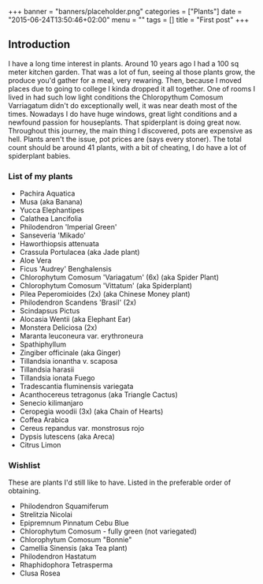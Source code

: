 +++
banner = "banners/placeholder.png"
categories = ["Plants"]
date = "2015-06-24T13:50:46+02:00"
menu = ""
tags = []
title = "First post"
+++

## Introduction

I have a long time interest in plants. Around 10 years ago I had a 100 sq meter kitchen garden. That was a lot of fun, seeing al those plants grow, the produce you'd gather for a meal, very rewaring. Then, because I moved places due to going to college I kinda dropped it all together. One of rooms I lived in had such low light conditions the Chloropythum Comosum Varriagatum didn't do exceptionally well, it was near death most of the times. Nowadays I do have huge windows, great light conditions and a newfound passion for houseplants.  That spiderplant is doing great now. Throughout this journey, the main thing I discovered, pots are expensive as hell. Plants aren't the issue, pot prices are (says every stoner). The total count should be around 41 plants, with a bit of cheating, I do have a lot of spiderplant babies.

### List of my plants
* Pachira Aquatica
* Musa (aka Banana)
* Yucca Elephantipes
* Calathea Lancifolia
* Philodendron 'Imperial Green'
* Sanseveria 'Mikado' 
* Haworthiopsis attenuata
* Crassula Portulacea (aka Jade plant)
* Aloe Vera 
* Ficus 'Audrey' Benghalensis
* Chlorophytum Comosum 'Variagatum' (6x) (aka Spider Plant)
* Chlorophytum Comosum 'Vittatum'		(aka Spiderplant)
* Pilea Peperomioides (2x)  (aka Chinese Money plant)
* Philodendron Scandens 'Brasil' (2x)
* Scindapsus Pictus
* Alocasia Wentii (aka Elephant Ear)
* Monstera Deliciosa (2x)
* Maranta leuconeura var. erythroneura
* Spathiphyllum
* Zingiber officinale (aka Ginger)
* Tillandsia  ionantha v. scaposa 
* Tillandsia harasii 
* Tillandsia ionata Fuego
* Tradescantia fluminensis variegata
* Acanthocereus tetragonus (aka Triangle Cactus)
* Senecio kilimanjaro
* Ceropegia woodii (3x) (aka Chain of Hearts)
* Coffea Arabica
* Cereus repandus var. monstrosus rojo
* Dypsis lutescens (aka Areca)
* Citrus Limon

### Wishlist
These are plants I'd still like to have. Listed in the preferable order of obtaining.  
* Philodendron Squamiferum
* Strelitzia Nicolai
* Epipremnum Pinnatum Cebu Blue
* Chlorophytum Comosum - fully green (not variegated)
* Chlorophytum Comosum "Bonnie" 
* Camellia Sinensis (aka Tea plant)
* Philodendron Hastatum
* Rhaphidophora Tetrasperma
* Clusa Rosea